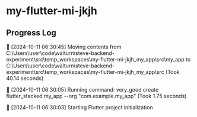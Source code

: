 # my-flutter-mi-jkjh
## Progress Log
🔄 [2024-10-11 06:30:45] Moving contents from C:\Users\user\code\walturn\steve-backend-experiment\src\temp_workspaces\my-flutter-mi-jkjh_my_app\src\my_app to C:\Users\user\code\walturn\steve-backend-experiment\src\temp_workspaces\my-flutter-mi-jkjh_my_app\src (Took 40.14 seconds)

🔄 [2024-10-11 06:30:05] Running command: very_good create flutter_stacked my_app --org "com.example.my_app" (Took 1.75 seconds)

🔄 [2024-10-11 06:30:03] Starting Flutter project initialization
